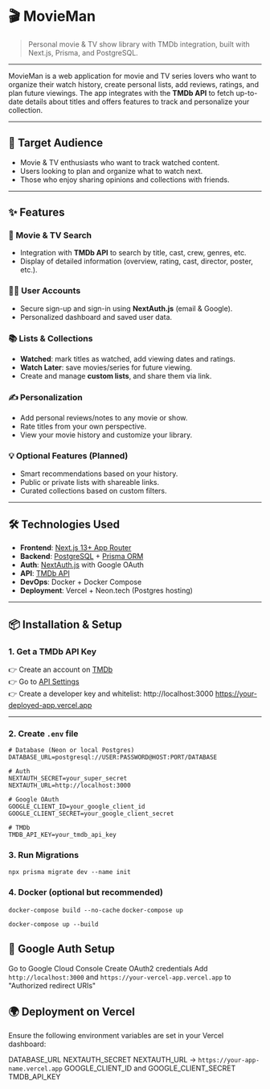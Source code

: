 # 🎬 MovieMan

> Personal movie & TV show library with TMDb integration, built with Next.js, Prisma, and PostgreSQL.

---

MovieMan is a web application for movie and TV series lovers who want to organize their watch history, create personal lists, add reviews, ratings, and plan future viewings. The app integrates with the **TMDb API** to fetch up-to-date details about titles and offers features to track and personalize your collection.

---

## 👤 Target Audience

- Movie & TV enthusiasts who want to track watched content.
- Users looking to plan and organize what to watch next.
- Those who enjoy sharing opinions and collections with friends.

---

## ✨ Features

### 🔎 Movie & TV Search
- Integration with **TMDb API** to search by title, cast, crew, genres, etc.
- Display of detailed information (overview, rating, cast, director, poster, etc.).

### 🧑‍💼 User Accounts
- Secure sign-up and sign-in using **NextAuth.js** (email & Google).
- Personalized dashboard and saved user data.

### 📚 Lists & Collections
- **Watched**: mark titles as watched, add viewing dates and ratings.
- **Watch Later**: save movies/series for future viewing.
- Create and manage **custom lists**, and share them via link.

### ✍️ Personalization
- Add personal reviews/notes to any movie or show.
- Rate titles from your own perspective.
- View your movie history and customize your library.

### 💡 Optional Features (Planned)
- Smart recommendations based on your history.
- Public or private lists with shareable links.
- Curated collections based on custom filters.

---

## 🛠 Technologies Used

- **Frontend**: [Next.js 13+ App Router](https://nextjs.org/)
- **Backend**: [PostgreSQL](https://www.postgresql.org/) + [Prisma ORM](https://www.prisma.io/)
- **Auth**: [NextAuth.js](https://next-auth.js.org/) with Google OAuth
- **API**: [TMDb API](https://www.themoviedb.org/documentation/api)
- **DevOps**: Docker + Docker Compose
- **Deployment**: Vercel + Neon.tech (Postgres hosting)

---

## 📦 Installation & Setup

### 1. Get a TMDb API Key

👉 Create an account on [TMDb](https://www.themoviedb.org/)  
👉 Go to [API Settings](https://www.themoviedb.org/settings/api)  
👉 Create a developer key and whitelist:
http://localhost:3000
https://your-deployed-app.vercel.app

---

### 2. Create `.env` file

```env
# Database (Neon or local Postgres)
DATABASE_URL=postgresql://USER:PASSWORD@HOST:PORT/DATABASE

# Auth
NEXTAUTH_SECRET=your_super_secret
NEXTAUTH_URL=http://localhost:3000

# Google OAuth
GOOGLE_CLIENT_ID=your_google_client_id
GOOGLE_CLIENT_SECRET=your_google_client_secret

# TMDb
TMDB_API_KEY=your_tmdb_api_key
```

### 3. Run Migrations
`npx prisma migrate dev --name init`

### 4. Docker (optional but recommended)
`docker-compose build --no-cache`
`docker-compose up`

`docker-compose up --build`

## 🔐 Google Auth Setup

Go to Google Cloud Console
Create OAuth2 credentials
Add `http://localhost:3000` and `https://your-vercel-app.vercel.app` to "Authorized redirect URIs"

## 🌍 Deployment on Vercel

Ensure the following environment variables are set in your Vercel dashboard:

DATABASE_URL
NEXTAUTH_SECRET
NEXTAUTH_URL → `https://your-app-name.vercel.app`
GOOGLE_CLIENT_ID and GOOGLE_CLIENT_SECRET
TMDB_API_KEY